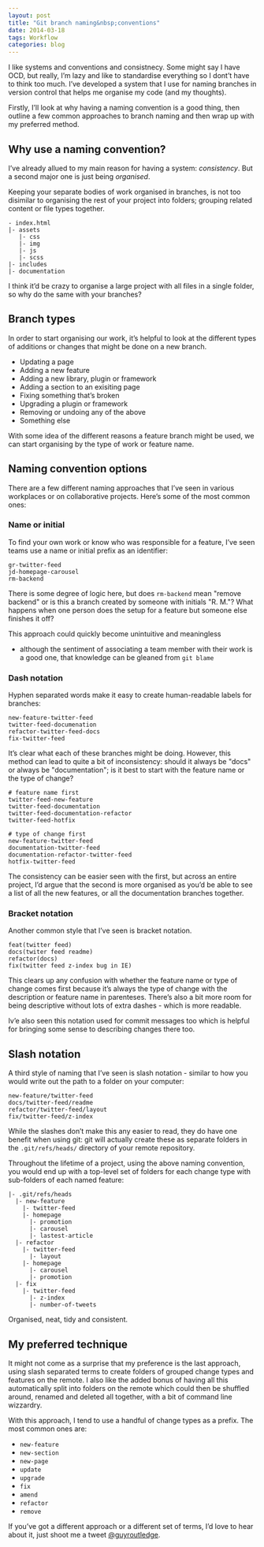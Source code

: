 ```yaml
---
layout: post
title: "Git branch naming&nbsp;conventions"
date: 2014-03-18
tags: Workflow
categories: blog
---
```


I like systems and conventions and consistnecy. Some might say I have
OCD, but really, I&rsquo;m lazy and like to standardise everything so
I dont&rsquo;t have to think too much. I&rsquo;ve developed a system
that I use for naming branches in version control that helps me organise
my code (and my thoughts).

Firstly, I&rsquo;ll look at why having a naming convention is a good
thing, then outline a few common approaches to branch naming and
then wrap up with my preferred method.

## Why use a naming convention?

I&rsquo;ve already allued to my main reason for having a system:
_consistency_. But a second major one is just being _organised_.

Keeping your separate bodies of work organised in branches, is not too
disimilar to organising the rest of your project into folders; grouping
related content or file types together.

	- index.html
	|- assets
	   |- css
	   |- img
	   |- js
	   |- scss
	|- includes
	|- documentation

I think it&rsquo;d be crazy to organise a large project with all files
in a single folder, so why do the same with your branches? 

## Branch types

In order to start organising our work, it&rsquo;s helpful to look at the
different types of additions or changes that might be done on a new branch.

* Updating a page
* Adding a new feature
* Adding a new library, plugin or framework
* Adding a section to an exisiting page
* Fixing something that&rsquo;s broken
* Upgrading a plugin or framework
* Removing or undoing any of the above
* Something else

With some idea of the different reasons a feature branch might be used,
we can start organising by the type of work or feature name.

## Naming convention options

There are a few different naming approaches that I&rsquo;ve seen in
various workplaces or on collaborative projects. Here&rsquo;s some of
the most common ones:

### Name or initial

To find your own work or know who was responsible for a feature,
I&rsquo;ve seen teams use a name or initial prefix as an identifier:

	gr-twitter-feed
	jd-homepage-carousel
	rm-backend

There is some degree of logic here, but does `rm-backend` mean
"remove backend" or is this a branch created by someone with initials
"R. M."? What happens when one person does the setup for a feature but
someone else finishes it off? 

This approach could quickly become unintuitive and meaningless
- although the sentiment of associating a team member with their work is
a good one, that knowledge can be gleaned from `git blame`

### Dash notation

Hyphen separated words make it easy to create human-readable labels for
branches:

	new-feature-twitter-feed
	twitter-feed-documenation
	refactor-twitter-feed-docs
	fix-twitter-feed

It&rsquo;s clear what each of these branches might be doing. However,
this method can lead to quite a bit of inconsistency: should it always
be "docs" or always be "documentation"; is it best to start with the
feature name or the type of change?

	# feature name first
	twitter-feed-new-feature
	twitter-feed-documentation
	twitter-feed-documentation-refactor
	twitter-feed-hotfix

	# type of change first
	new-feature-twitter-feed
	documentation-twitter-feed
	documentation-refactor-twitter-feed
	hotfix-twitter-feed

The consistency can be easier seen with the first, but across an entire
project, I&rsquo;d argue that the second is more organised as
you&rsquo;d be able to see a list of all the new features, or all the
documentation branches together.

### Bracket notation

Another common style that I&rsquo;ve seen is bracket notation. 

	feat(twitter feed)
	docs(twiter feed readme)
	refactor(docs)
	fix(twitter feed z-index bug in IE)

This clears up any confusion with whether the feature name or type of
change comes first because it&rsquo;s always the type of change with the
description or feature name in parenteses. There&rsquo;s also a bit more
room for being descriptive without lots of extra dashes - which is more
readable. 

Iv&rsquo;e also seen this notation used for commit messages
too which is helpful for bringing some sense to describing changes there
too.

## Slash notation

A third style of naming that I&rsquo;ve seen is slash notation - similar
to how you would write out the path to a folder on your computer:

	new-feature/twitter-feed
	docs/twitter-feed/readme
	refactor/twitter-feed/layout
	fix/twitter-feed/z-index

While the slashes don&rsquo;t make this any easier to read, they do have
one benefit when using git: git will actually create these as separate
folders in the `.git/refs/heads/` directory of your remote repository.

Throughout the lifetime of a project, using the above naming
convention, you would end up with a top-level set of folders for each
change type with sub-folders of each named feature:

	|- .git/refs/heads
	  |- new-feature
	    |- twitter-feed
	    |- homepage
	      |- promotion
	      |- carousel
          |- lastest-article
	  |- refactor
	    |- twitter-feed
	      |- layout
	    |- homepage
	      |- carousel
	      |- promotion
	  |- fix
	    |- twitter-feed
	      |- z-index
	      |- number-of-tweets

Organised, neat, tidy and consistent.

## My preferred technique

It might not come as a surprise that my preference is the last approach,
using slash separated terms to create folders of grouped change types
and features on the remote. I also like the added bonus of having all
this automatically split into folders on the remote which could then be
shuffled around, renamed and deleted all together, with a bit of command
line wizzardry.

With this approach, I tend to use a handful of change types as a prefix. 
The most common ones are:

* `new-feature`
* `new-section`
* `new-page`
* `update`
* `upgrade`
* `fix`
* `amend`
* `refactor`
* `remove`

If you&rsquo;ve got a different approach or a different set of terms,
I&rsquo;d love to hear about it, just shoot me a tweet
[@guyroutledge](http://www.twitter.com/guyroutledge).
